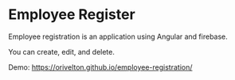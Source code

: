 # Employee Register

Employee registration is an application using Angular and firebase.

You can create, edit, and delete.

Demo: https://orivelton.github.io/employee-registration/
